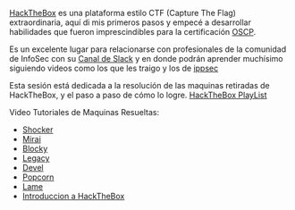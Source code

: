 ---
---

[HackTheBox](https://www.hackthebox.eu) es una plataforma estilo CTF (Capture The Flag) extraordinaria, aquí di mis primeros pasos y empecé a desarrollar habilidades que fueron imprescindibles para la certificación [OSCP](/OSCP-VideoBlog). 

Es un excelente lugar para relacionarse con profesionales de la comunidad de InfoSec con su [Canal de Slack](https://netsecfocus.herokuapp.com/) y en donde podrán aprender muchísimo siguiendo videos como los que les traigo y los de [ippsec]( https://www.youtube.com/channel/UCa6eh7gCkpPo5XXUDfygQQA)

Esta sesión está dedicada a la resolución de las maquinas retiradas de HackTheBox, y el paso a paso de cómo lo logre. 
[HackTheBox PlayList]( https://www.youtube.com/watch?v=wNdFMUpc-kM&list=PLXm1FM6zsxpAHycJ8-0pvEsJPYmddzQBJ)

Video Tutoriales de Maquinas Resueltas:
* [Shocker](https://youtu.be/rA2B4bRjhzI)
* [Mirai](https://www.youtube.com/watch?v=2YvbkINbI9I)
* [Blocky](https://www.youtube.com/watch?v=j4TVd4AS99k)
* [Legacy](https://www.youtube.com/watch?v=6gRiTmGHWgk)
* [Devel](https://www.youtube.com/watch?v=W7sweezNNFE)
* [Popcorn](https://www.youtube.com/watch?v=OugYDlAB83I)
* [Lame]( https://www.youtube.com/watch?v=5gKvhgTWxjU)
* [Introduccion a HackTheBox](https://www.youtube.com/watch?v=wNdFMUpc-kM)



